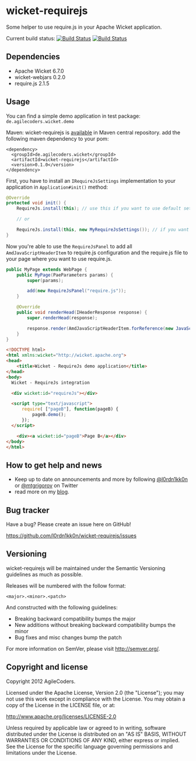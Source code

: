 wicket-requirejs
================

Some helper to use require.js in your Apache Wicket application.

Current build status: [![Build Status](https://buildhive.cloudbees.com/job/l0rdn1kk0n/job/wicket-requirejs/badge/icon)](https://buildhive.cloudbees.com/job/l0rdn1kk0n/job/wicket-requirejs/) [![Build Status](https://travis-ci.org/l0rdn1kk0n/wicket-requirejs.png?branch=master)](https://travis-ci.org/l0rdn1kk0n/wicket-requirejs)

Dependencies
------------

* Apache Wicket 6.7.0
* wicket-webjars 0.2.0
* require.js 2.1.5

Usage
-----

You can find a simple demo application in test package: `de.agilecoders.wicket.demo`

Maven: wicket-requirejs is [available](http://search.maven.org/#artifactdetails|de.agilecoders.wicket|wicket-requirejs|0.1.0|jar) in Maven central repository.
add the following maven dependency to your pom:
<pre><code>&lt;dependency&gt;
  &lt;groupId&gt;de.agilecoders.wicket&lt;/groupId&gt;
  &lt;artifactId&gt;wicket-requirejs&lt;/artifactId&gt;
  &lt;version&gt;0.1.0&lt;/version&gt;
&lt;/dependency&gt;
</code></pre>

First, you have to install an `IRequireJsSettings` implementation to your application in `Application#init()` method:

```java
@Override
protected void init() {
    RequireJs.install(this); // use this if you want to use default settings.

    // or

    RequireJs.install(this, new MyRequireJsSettings()); // if you want to use your own configuration
}
```

Now you're able to use the `RequireJsPanel` to add all `AmdJavaScriptHeaderItem` to require.js configuration and the require.js file to
your page where you want to use require.js.

```java
public MyPage extends WebPage {
    public MyPage(PaeParameters params) {
        super(params);

        add(new RequireJsPanel("require.js"));
    }

    @Override
    public void renderHead(IHeaderResponse response) {
        super.renderHead(response);

        response.render(AmdJavaScriptHeaderItem.forReference(new JavaScriptResourceReference(PageB.class, "pageB.js"), "pageB"));
    }
}
```

```html
<!DOCTYPE html>
<html xmlns:wicket="http://wicket.apache.org">
<head>
    <title>Wicket - RequireJs demo application</title>
</head>
<body>
  Wicket - RequireJs integration

  <div wicket:id="requireJs"></div>

  <script type="text/javascript">
      require( ["pageB"], function(pageB) {
          pageB.demo();
      });
  </script>

    <div><a wicket:id="pageB">Page B</a></div>
</body>
</html>
```

How to get help and news
------------------------

* Keep up to date on announcements and more by following [@l0rdn1kk0n](http://twitter.com/l0rdn1kk0n) or [@mtgrigorov](http://twitter.com/mtgrigorov) on Twitter
* read more on my [blog](http://blog.agilecoders.de/).

Bug tracker
-----------

Have a bug? Please create an issue here on GitHub!

https://github.com/l0rdn1kk0n/wicket-requirejs/issues


Versioning
----------

wicket-requirejs will be maintained under the Semantic Versioning guidelines as much as possible.

Releases will be numbered with the follow format:

`<major>.<minor>.<patch>`

And constructed with the following guidelines:

* Breaking backward compatibility bumps the major
* New additions without breaking backward compatibility bumps the minor
* Bug fixes and misc changes bump the patch

For more information on SemVer, please visit http://semver.org/.


Copyright and license
---------------------

Copyright 2012 AgileCoders.

Licensed under the Apache License, Version 2.0 (the "License");
you may not use this work except in compliance with the License.
You may obtain a copy of the License in the LICENSE file, or at:

   http://www.apache.org/licenses/LICENSE-2.0

Unless required by applicable law or agreed to in writing, software
distributed under the License is distributed on an "AS IS" BASIS,
WITHOUT WARRANTIES OR CONDITIONS OF ANY KIND, either express or implied.
See the License for the specific language governing permissions and
limitations under the License.
